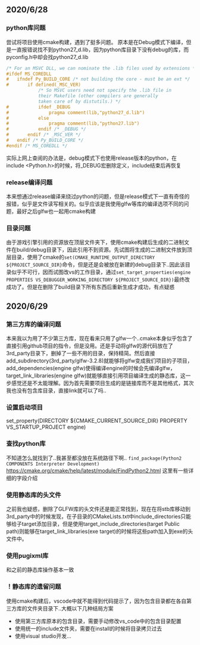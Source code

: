 ## 2020/6/28

### python库问题

尝试将项目使用cmake构建，遇到了挺多问题。
原本是在Debug模式下编译，但是一直报错说找不到python27_d.lib，因为python库目录下没有debug的库，而pyconfig.h中却会找python27_d.lib

```c
/* For an MSVC DLL, we can nominate the .lib files used by extensions */
#ifdef MS_COREDLL
#	ifndef Py_BUILD_CORE /* not building the core - must be an ext */
#		if defined(_MSC_VER)
			/* So MSVC users need not specify the .lib file in
			their Makefile (other compilers are generally
			taken care of by distutils.) */
#			ifdef _DEBUG
#				pragma comment(lib,"python27_d.lib")
#			else
#				pragma comment(lib,"python27.lib")
#			endif /* _DEBUG */
#		endif /* _MSC_VER */
#	endif /* Py_BUILD_CORE */
#endif /* MS_COREDLL */
```

实际上网上查阅的办法是，debug模式下也使用release版本的python，在include <Python.h>的时候，将_DEBUG宏删除定义，include结束后再恢复

### release编译问题
本来想通过release编译来绕过python的问题，但是release模式下一直有奇怪的报错，似乎是文件读写相关的。似乎应该是我使用glfw等库的编译选项不同的问题，最好之后glfw也一起用cmake构建

### 目录问题
由于游戏引擎引用的资源放在顶层文件夹下，使用cmake构建后生成的二进制文件在build/debug目录下，因此引用不到资源。先试图将生成的二进制文件放到顶层目录，使用了cmake的`set(CMAKE_RUNTIME_OUTPUT_DIRECTORY ${PROJECT_SOURCE_DIR}`命令，但是还是会被放在新建的debug目录下..因此该目录似乎不可行，因而试图改vs的工作目录，通过`set_target_properties(engine PROPERTIES VS_DEBUGGER_WORKING_DIRECTORY ${PROJECT_SOURCE_DIR})`最终改成功了。但是在删除了build目录下所有东西后重新生成才成功，有点疑惑

## 2020/6/29
### 第三方库的编译问题
本来我以为用了不少第三方库，现在看来只用了glfw一个..cmake本身似乎包含了直接引用github项目的指令，但是没用。还是手动将glfw的源代码放在了3rd_party目录下，删掉了一些不用的目录，保持精简。然后直接add_subdirectory(3rd_party/glfw-3.2.8)就能够将glfw变成我们项目的子项目，add_dependencies(engine glfw)使得编译engine的时候会先编译glfw，target_link_libraries(engine glfw)就能够直接引用项目编译生成的静态库，这一步感觉还是不太能理解。因为首先需要项目生成的是链接库而不是其他格式，其次我也没有包含库目录，直接link就可以了吗..

### 设置启动项目
set_property(DIRECTORY ${CMAKE_CURRENT_SOURCE_DIR} PROPERTY VS_STARTUP_PROJECT engine)

### 查找python库
不知道怎么就找到了..我甚至都没放在系统路径下啊.. `find_package(Python2 COMPONENTS Interpreter Development)` https://cmake.org/cmake/help/latest/module/FindPython2.html
这里有一些详细的字段介绍

### 使用静态库的头文件
之前我也疑惑，删除了GLFW库的头文件还是能正常找到，现在在将stb库移动到3rd_party中的时候发现，在子目录的CMakeLists.txt中include_directories只能够给子target添加目录，但是使用target_include_directories(target Public path)则能够在target_link_libraries(exe target)的时候将这些path加入到exe的头文件中。

### 使用pugixml库

和之前的静态库操作基本一致

### ！静态库的遗留问题

使用cmake构建后，vscode中就不能得到代码提示了，因为包含目录都在各自第三方库的文件夹目录下..大概以下几种结局方案

- 使用第三方库原本的包含目录，需要手动修改vs_code中的包含目录配置
- 使用统一的include文件夹，需要在install的时候将目录拷贝过去
- 使用visual studio开发...

